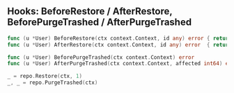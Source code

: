 ## Hooks: BeforeRestore / AfterRestore, BeforePurgeTrashed / AfterPurgeTrashed

```go
func (u *User) BeforeRestore(ctx context.Context, id any) error { return nil }
func (u *User) AfterRestore(ctx context.Context, id any) error  { return nil }

func (u *User) BeforePurgeTrashed(ctx context.Context) error                 { return nil }
func (u *User) AfterPurgeTrashed(ctx context.Context, affected int64) error { return nil }

_ = repo.Restore(ctx, 1)
_, _ = repo.PurgeTrashed(ctx)
```


